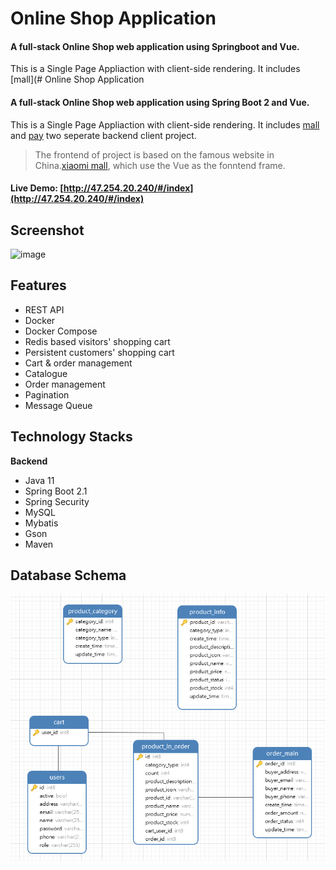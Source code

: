 # Online Shop Application

#### A full-stack Online Shop web application using Springboot and Vue. 
This is a Single Page Appliaction with client-side rendering. It includes [mall](# Online Shop Application

#### A full-stack Online Shop web application using Spring Boot 2 and Vue. 
This is a Single Page Appliaction with client-side rendering. It includes [mall](https://github.com/tangyuxi-lab/mall) and [pay](https://github.com/tangyuxi-lab/pay) two seperate backend client project.
> The frontend of  project is based on the famous website in China.[xiaomi mall](https://www.mi.com/shop), which use the Vue as the fonntend frame. 
> 
#### Live Demo: [http://47.254.20.240/#/index](http://47.254.20.240/#/index)

## Screenshot
![image](https://user-images.githubusercontent.com/52397316/183876228-e16a6f3d-fde6-4d0f-8a66-5445b4ed07e0.png)


## Features
- REST API
- Docker
- Docker Compose
- Redis based visitors' shopping cart
- Persistent customers' shopping cart
- Cart & order management
- Catalogue
- Order management
- Pagination
- Message Queue
## Technology Stacks
**Backend**
  - Java 11
  - Spring Boot 2.1
  - Spring Security
  - MySQL
  - Mybatis
  - Gson
  - Maven

## Database Schema

![](https://raw.githubusercontent.com/zhulinn/blog/hexo/source/uploads/post_pics/spring-angular/db.png)

